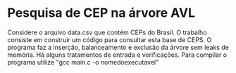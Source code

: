 # Pesquisa de CEP na árvore AVL
Considere o arquivo data.csv que contém CEPs do Brasil. O trabalho consiste em construir um código para consultar esta base de CEPS.
O programa faz a inserção, balanceamento e exclusão da árvore sem leaks de memória. 
Há alguns tratamentos de entrada e verificações.
Para compilar o programa utilize "gcc main.c -o nomedoexecutavel"

